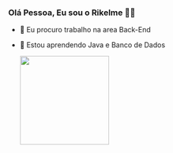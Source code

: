 ### Olá Pessoa, Eu sou o Rikelme 👋🏻

- 🔭 Eu procuro trabalho na area Back-End
- 🌱 Estou aprendendo Java e Banco de Dados
  <div>
  <a href = 'https://github.com/Rikele1333' >
  <img height = "180cm" src="https://github-readme-stats.vercel.app/api?username=Rikelme1333&show_icons=true&count_private=true&theme=bear" /> 


  </div>

